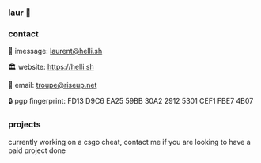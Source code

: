 ### laur 🌲

### contact

📱 imessage: laurent@helli.sh

🏛️ website: https://helli.sh

📧 email: troupe@riseup.net

🔒 pgp fingerprint: FD13 D9C6 EA25 59BB 30A2 2912 5301 CEF1 FBE7 4B07

### projects

currently working on a csgo cheat, contact me if you are looking to have a paid project done
